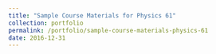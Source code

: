 ```yaml
---
title: "Sample Course Materials for Physics 61"
collection: portfolio
permalink: /portfolio/sample-course-materials-physics-61
date: 2016-12-31
---
```


